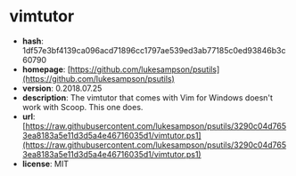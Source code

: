 # vimtutor

- **hash**: 1df57e3bf4139ca096acd71896cc1797ae539ed3ab77185c0ed93846b3c60790
- **homepage**: [https://github.com/lukesampson/psutils](https://github.com/lukesampson/psutils)
- **version**: 0.2018.07.25
- **description**: The vimtutor that comes with Vim for Windows doesn't work with Scoop. This one does.
- **url**: [https://raw.githubusercontent.com/lukesampson/psutils/3290c04d7653ea8183a5e11d3d5a4e46716035d1/vimtutor.ps1](https://raw.githubusercontent.com/lukesampson/psutils/3290c04d7653ea8183a5e11d3d5a4e46716035d1/vimtutor.ps1)
- **license**: MIT

